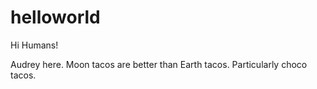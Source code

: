 # helloworld

Hi Humans!

Audrey here. Moon tacos are better than Earth tacos. Particularly choco tacos.

